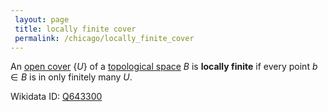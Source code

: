 ```yaml
---
 layout: page
 title: locally finite cover
 permalink: /chicago/locally_finite_cover
---
```

An [open cover](https://mathgloss.github.io/MathGloss/chicago/open_cover) $\{U\}$ of a [topological space](https://mathgloss.github.io/MathGloss/chicago/topological_space) $B$ is **locally finite** if every point $b\in B$ is in only finitely many $U$. 

Wikidata ID: [Q643300](https://www.wikidata.org/wiki/Q643300)